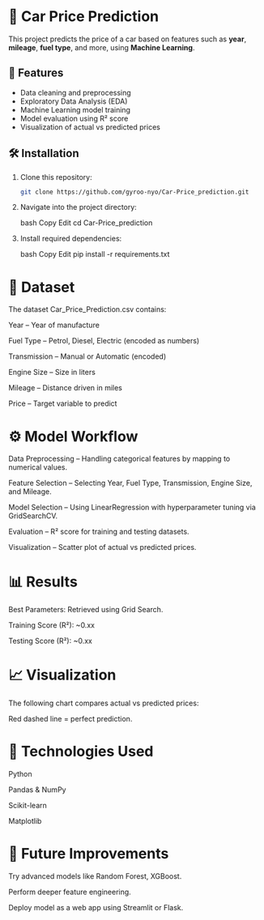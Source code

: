 # 🚗 Car Price Prediction

This project predicts the price of a car based on features such as **year**, **mileage**, **fuel type**, and more, using **Machine Learning**.

## 📌 Features
- Data cleaning and preprocessing  
- Exploratory Data Analysis (EDA)  
- Machine Learning model training  
- Model evaluation using R² score  
- Visualization of actual vs predicted prices  

## 🛠 Installation
1. Clone this repository:
   ```bash
   git clone https://github.com/gyroo-nyo/Car-Price_prediction.git

2. Navigate into the project directory:

   bash
   Copy
   Edit
   cd Car-Price_prediction

3. Install required dependencies:

   bash
   Copy
   Edit
   pip install -r requirements.txt

# 📂 Dataset
The dataset Car_Price_Prediction.csv contains:

Year – Year of manufacture

Fuel Type – Petrol, Diesel, Electric (encoded as numbers)

Transmission – Manual or Automatic (encoded)

Engine Size – Size in liters

Mileage – Distance driven in miles

Price – Target variable to predict

# ⚙️ Model Workflow
Data Preprocessing – Handling categorical features by mapping to numerical values.

Feature Selection – Selecting Year, Fuel Type, Transmission, Engine Size, and Mileage.

Model Selection – Using LinearRegression with hyperparameter tuning via GridSearchCV.

Evaluation – R² score for training and testing datasets.

Visualization – Scatter plot of actual vs predicted prices.

# 📊 Results
Best Parameters: Retrieved using Grid Search.

Training Score (R²): ~0.xx

Testing Score (R²): ~0.xx

# 📈 Visualization
The following chart compares actual vs predicted prices:


Red dashed line = perfect prediction.

# 🧠 Technologies Used
Python

Pandas & NumPy

Scikit-learn

Matplotlib

# 🚀 Future Improvements
Try advanced models like Random Forest, XGBoost.

Perform deeper feature engineering.

Deploy model as a web app using Streamlit or Flask.